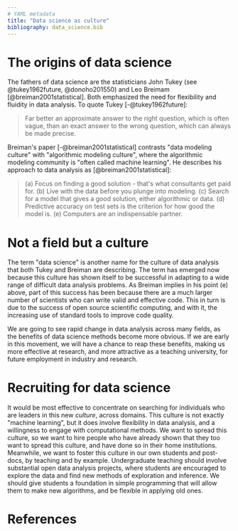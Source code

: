 ```yaml
---
# YAML metadata
title: "Data science as culture"
bibliography: data_science.bib
---
```


# The origins of data science

The fathers of data science are the statisticians John Tukey (see
@tukey1962future, @donoho201550) and Leo Breimam [@breiman2001statistical].
Both emphasized the need for flexibility and fluidity in data analysis.  To
quote Tukey [-@tukey1962future]:

> Far better an approximate answer to the right question, which is often
> vague, than an exact answer to the wrong question, which can always be made
> precise.

Breiman's paper [-@breiman2001statistical] contrasts "data modeling culture"
with "algorithmic modeling culture", where the algorithmic modeling community
is "often called machine learning".  He describes his approach to data
analysis as [@breiman2001statistical]:

> (a) Focus on finding a good solution - that's what consultants get paid for.
> (b) Live with the data before you plunge into modeling.
> (c) Search for a model that gives a good solution, either algorithmic or
> data.
> (d) Predictive accuracy on test sets is the criterion for how good the model
> is.
> (e) Computers are an indispensable partner.

# Not a field but a culture

The term "data science" is another name for the culture of data analysis that
both Tukey and Breiman are describing.  The term has emerged now because this
culture has shown itself to be successful in adapting to a wide range of
difficult data analysis problems.  As Breiman implies in his point (e) above,
part of this success has been because there are a much larger number of
scientists who can write valid and effective code.  This in turn is due to the
success of open source scientific computing, and with it, the increasing use of
standard tools to improve code quality.

We are going to see rapid change in data analysis across many fields, as the
benefits of data science methods become more obvious.  If we are early in this
movement, we will have a chance to reap these benefits, making us more
effective at research, and more attractive as a teaching university, for future
employment in industry and research.

# Recruiting for data science

It would be most effective to concentrate on searching for individuals who are
leaders in this new *culture*, across domains.  This culture is not exactly
"machine learning", but it does involve flexibility in data analysis, and a
willingness to engage with computational methods.  We want to spread this
culture, so we want to hire people who have already shown that they too want
to spread this culture, and have done so in their home institutions.
Meanwhile, we want to foster this culture in our own students and post-docs,
by teaching and by example.  Undergraduate teaching should involve substantial
open data analysis projects, where students are encouraged to explore the data
and find new methods of exploration and inference.  We should give students a
foundation in simple programming that will allow them to make new algorithms,
and be flexible in applying old ones.

# References
